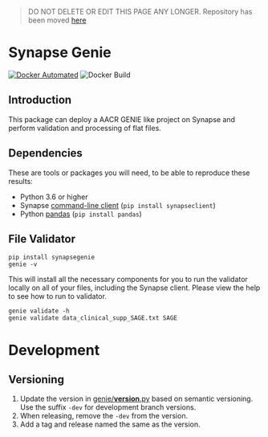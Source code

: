> DO NOT DELETE OR EDIT THIS PAGE ANY LONGER.  Repository has been moved [here](https://github.com/Sage-Bionetworks/synapsegenie)

# Synapse Genie

[![Docker Automated](https://img.shields.io/docker/automated/sagebionetworks/genie.svg)](https://hub.docker.com/r/sagebionetworks/genie) ![Docker Build](https://img.shields.io/docker/build/sagebionetworks/genie.svg)


## Introduction

This package can deploy a AACR GENIE like project on Synapse and perform validation and processing of flat files.

## Dependencies

These are tools or packages you will need, to be able to reproduce these results:
- Python 3.6 or higher
- Synapse [command-line client](http://python-docs.synapse.org/CommandLineClient.html) (`pip install synapseclient`)
- Python [pandas](http://pandas.pydata.org/) (`pip install pandas`)


## File Validator
```
pip install synapsegenie
genie -v
```

This will install all the necessary components for you to run the validator locally on all of your files, including the Synapse client.  Please view the help to see how to run to validator.  
```
genie validate -h
genie validate data_clinical_supp_SAGE.txt SAGE
```

# Development

## Versioning
1. Update the version in [genie/__version__.py](genie/__version__.py) based on semantic versioning. Use the suffix `-dev` for development branch versions.
2. When releasing, remove the `-dev` from the version.
3. Add a tag and release named the same as the version.
